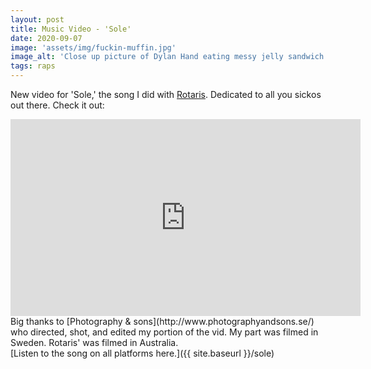 ```yaml
---
layout: post
title: Music Video - 'Sole'
date: 2020-09-07
image: 'assets/img/fuckin-muffin.jpg'
image_alt: 'Close up picture of Dylan Hand eating messy jelly sandwich'
tags: raps
---
```


New video for 'Sole,' the song I did with [Rotaris](https://rotarismusic.com/). Dedicated to all you sickos out there.
Check it out:
<iframe width="560" height="315" src="https://www.youtube-nocookie.com/embed/QeRUM3nkHO4" frameborder="0" allow="accelerometer; autoplay; encrypted-media; gyroscope; picture-in-picture" allowfullscreen></iframe>

<br>
Big thanks to [Photography & sons](http://www.photographyandsons.se/) who directed, shot, and edited my portion of the vid. My part was filmed in Sweden. Rotaris' was filmed in Australia.

<br>
[Listen to the song on all platforms here.]({{ site.baseurl }}/sole)
